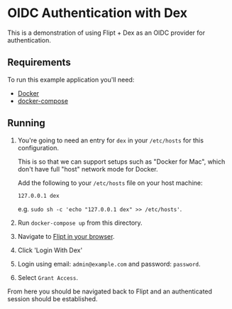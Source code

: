 # OIDC Authentication with Dex

This is a demonstration of using Flipt + Dex as an OIDC provider for authentication.

## Requirements

To run this example application you'll need:

* [Docker](https://docs.docker.com/install/)
* [docker-compose](https://docs.docker.com/compose/install/)

## Running

1. You're going to need an entry for `dex` in your `/etc/hosts` for this configuration.

    This is so that we can support setups such as "Docker for Mac", which don't have full "host" network mode for Docker.

    Add the following to your `/etc/hosts` file on your host machine:

    ```text
    127.0.0.1 dex
    ```

    e.g. `sudo sh -c 'echo "127.0.0.1 dex" >> /etc/hosts'`.

1. Run `docker-compose up` from this directory.
2. Navigate to [Flipt in your browser](http://localhost:8080).
3. Click 'Login With Dex'
4. Login using email: `admin@example.com` and password: `password`.
5. Select `Grant Access`.

From here you should be navigated back to Flipt and an authenticated session should be established.
